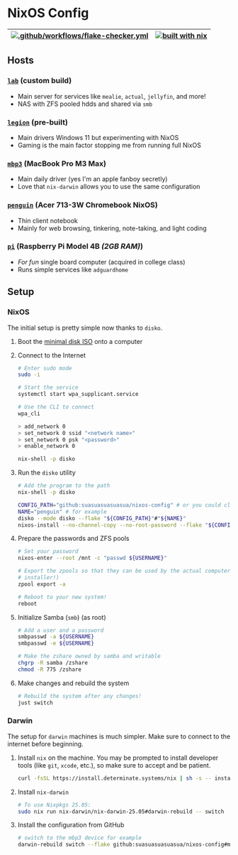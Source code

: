# NixOS Config

| [![.github/workflows/flake-checker.yml](https://github.com/suasuasuasuasua/nixos-config/actions/workflows/flake-checker.yml/badge.svg)](https://github.com/suasuasuasuasua/nixos-config/actions/workflows/flake-checker.yml) | [![built with nix](https://builtwithnix.org/badge.svg)](https://builtwithnix.org) |
|------------------------------------------------------------------------------------------------------------------------------------------------------------------------------------------------------------------------------|-----------------------------------------------------------------------------------|

## Hosts

### [`lab`](./configurations/nixos/lab/README.md) (custom build)

- Main server for services like `mealie`, `actual`, `jellyfin`, and more!
- NAS with ZFS pooled hdds and shared via `smb`

### [`legion`](./configurations/nixos/legion/README.md) (pre-built)

- Main drivers Windows 11 but experimenting with NixOS
- Gaming is the main factor stopping me from running full NixOS

### [`mbp3`](./configurations/darwin/mbp3/README.md) (MacBook Pro M3 Max)

- Main daily driver (yes I'm an apple fanboy secretly)
- Love that `nix-darwin` allows you to use the same configuration

### [`penguin`](./configurations/nixos/penguin/README.md) (Acer 713-3W Chromebook NixOS)

- Thin client notebook
- Mainly for web browsing, tinkering, note-taking, and light coding

### [`pi`](./configurations/nixos/pi/README.md) (Raspberry Pi Model 4B *(2GB RAM)*)

- *For fun* single board computer (acquired in college class)
- Runs simple services like `adguardhome`

## Setup

### NixOS

The initial setup is pretty simple now thanks to `disko`.

1. Boot the [minimal disk ISO](https://nixos.org/download/) onto a computer

1. Connect to the Internet

   ```bash
   # Enter sudo mode
   sudo -i

   # Start the service
   systemctl start wpa_supplicant.service

   # Use the CLI to connect
   wpa_cli

   > add_network 0
   > set_network 0 ssid "<network name>"
   > set_network 0 psk "<password>"
   > enable_network 0

   nix-shell -p disko
   ```

1. Run the `disko` utility

   ```bash
   # Add the program to the path
   nix-shell -p disko

   CONFIG_PATH="github:suasuasuasuasua/nixos-config" # or you could clone locally first
   NAME="penguin" # for example
   disko --mode disko --flake "${CONFIG_PATH}"#"${NAME}"
   nixos-install --no-channel-copy --no-root-password --flake "${CONFIG_PATH}"#"${NAME}"
   ```

1. Prepare the passwords and ZFS pools

   ```bash
   # Set your password
   nixos-enter --root /mnt -c "passwd ${USERNAME}"

   # Export the zpools so that they can be used by the actual computer (not the
   # installer!)
   zpool export -a

   # Reboot to your new system!
   reboot
   ```

1. Initialize Samba (`smb`) (as root)

   ```bash
   # Add a user and a password
   smbpasswd -a ${USERNAME}
   smbpasswd -e ${USERNAME}

   # Make the zshare owned by samba and writable
   chgrp -R samba /zshare
   chmod -R 775 /zshare
   ```

1. Make changes and rebuild the system

   ```bash
   # Rebuild the system after any changes!
   just switch
   ```

### Darwin

The setup for `darwin` machines is much simpler. Make sure to connect to the
internet before beginning.

1. Install `nix` on the machine. You may be prompted to install developer tools
   (like `git`, `xcode`, etc.), so make sure to accept and be patient.

   ```bash
   curl -fsSL https://install.determinate.systems/nix | sh -s -- install
   ```

1. Install `nix-darwin`

   ```bash
   # To use Nixpkgs 25.05:
   sudo nix run nix-darwin/nix-darwin-25.05#darwin-rebuild -- switch
   ```

1. Install the configuration from GitHub

   ```bash
   # switch to the mbp3 device for example
   darwin-rebuild switch --flake github:suasuasuasuasua/nixos-config#mbp3
   ```

